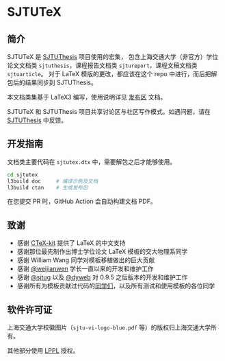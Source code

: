 # SJTUTeX

## 简介

SJTUTeX 是 [SJTUThesis](https://github.com/sjtug/SJTUThesis) 项目使用的宏集，
包含上海交通大学（非官方）学位论文文档类 `sjtuthesis`，课程报告文档类 `sjtureport`，课程文稿文档类 `sjtuarticle`。
对于 LaTeX 模版的更改，都应该在这个 repo 中进行，而后把解包后的结果同步到 SJTUThesis。

本文档类集基于 LaTeX3 编写，使用说明详见 [发布区](https://github.com/sjtug/SJTUTeX/releases) 文档。

SJTUTeX 和 SJTUThesis 项目共享讨论区与社区写作模式。如遇问题，请在 [SJTUThesis](https://github.com/sjtug/SJTUThesis) 中反馈。

## 开发指南

文档类主要代码在 `sjtutex.dtx` 中，需要解包之后才能够使用。

```bash
cd sjtutex
l3build doc     # 编译示例及文档
l3build ctan    # 生成发布包
```

在您提交 PR 时，GitHub Action 会自动构建文档 PDF。

## 致谢

* 感谢 [CTeX-kit](https://github.com/CTeX-org/ctex-kit) 提供了 LaTeX 的中文支持
* 感谢那位最先制作出博士学位论文 LaTeX 模板的交大物理系同学
* 感谢 William Wang 同学对模板移植做出的巨大贡献
* 感谢 [@weijianwen](https://github.com/weijianwen) 学长一直以来的开发和维护工作
* 感谢 [@sjtug](https://github.com/sjtug) 以及 [@dyweb](https://github.com/dyweb) 对 0.9.5 之后版本的开发和维护工作
* 感谢所有为模板贡献过代码的[同学们](https://github.com/sjtug/SJTUThesis/graphs/contributors)，以及所有测试和使用模板的各位同学

## 软件许可证

上海交通大学校徽图片（`sjtu-vi-logo-blue.pdf` 等）的版权归上海交通大学所有。

其他部分使用 [LPPL](LICENSE) 授权。
